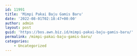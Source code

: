 ```yaml
---
id: 11991
title: 'Mimpi Pakai Baju Gamis Baru'
date: '2022-08-01T02:18:47+00:00'
author: admin
layout: post
guid: 'https://bos.awn.biz.id/mimpi-pakai-baju-gamis-baru/'
permalink: /mimpi-pakai-baju-gamis-baru/
categories:
    - Uncategorized
---
```


